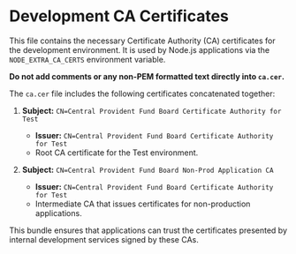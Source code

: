 # Development CA Certificates

This file contains the necessary Certificate Authority (CA) certificates for the development environment. It is used by Node.js applications via the `NODE_EXTRA_CA_CERTS` environment variable.

**Do not add comments or any non-PEM formatted text directly into `ca.cer`.**

The `ca.cer` file includes the following certificates concatenated together:

1. **Subject:** `CN=Central Provident Fund Board Certificate Authority for Test`
    * **Issuer:** `CN=Central Provident Fund Board Certificate Authority for Test`
    * Root CA certificate for the Test environment.

2. **Subject:** `CN=Central Provident Fund Board Non-Prod Application CA`
    * **Issuer:** `CN=Central Provident Fund Board Certificate Authority for Test`
    * Intermediate CA that issues certificates for non-production applications.

This bundle ensures that applications can trust the certificates presented by internal development services signed by these CAs.
